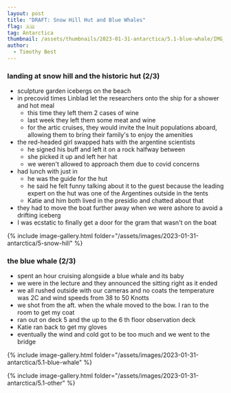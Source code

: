 ```yaml
---
layout: post
title: "DRAFT: Snow Hill Hut and Blue Whales"
flag: 🇦🇶
tag: Antarctica
thumbnail: /assets/thumbnails/2023-01-31-antarctica/5.1-blue-whale/IMG_4156.jpg
author:
  - Timothy Best
---
```


### landing at snow hill and the historic hut (2/3)

- sculpture garden icebergs on the beach
- in precovid times Linblad let the researchers onto the ship for a shower and hot meal
  - this time they left them 2 cases of wine
  - last week they left them some meat and wine
  - for the artic cruises, they would invite the Inuit populations aboard, allowing them to bring their family's to enjoy the amenities
- the red-headed girl swapped hats with the argentine scientists
  - he signed his buff and left it on a rock halfway between
  - she picked it up and left her hat
  - we weren't allowed to approach them due to covid concerns
- had lunch with just in
  - he was the guide for the hut
  - he said he felt funny talking about it to the guest because the leading expert on the hut was one of the Argentines outside in the tents
  - Katie and him both lived in the presidio and chatted about that
- they had to move the boat further away when we were ashore to avoid a drifting iceberg
- I was ecstatic to finally get a door for the gram that wasn't on the boat

{% include image-gallery.html folder="/assets/images/2023-01-31-antarctica/5-snow-hill" %}

### the blue whale (2/3)

- spent an hour cruising alongside a blue whale and its baby
- we were in the lecture and they announced the sitting right as it ended
- we all rushed outside with our cameras and no coats the temperature was 2C and wind speeds from 38 to 50 Knotts
- we shot from the aft. when the whale moved to the bow. I ran to the room to get my coat
- ran out on deck 5 and the up to the 6 th floor observation deck
- Katie ran back to get my gloves
- eventually the wind and cold got to be too much and we went to the bridge

{% include image-gallery.html folder="/assets/images/2023-01-31-antarctica/5.1-blue-whale" %}

{% include image-gallery.html folder="/assets/images/2023-01-31-antarctica/5.1-other" %}

